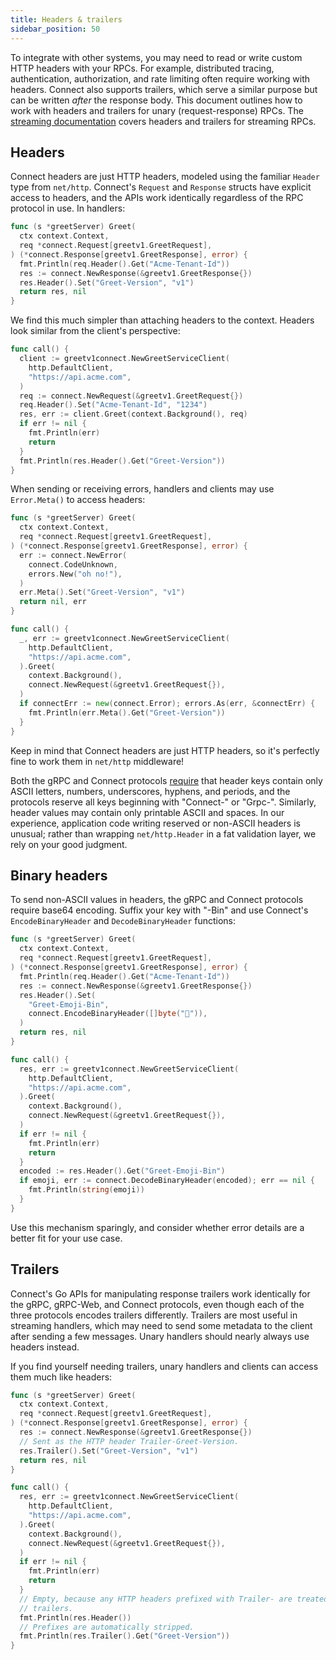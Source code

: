 ```yaml
---
title: Headers & trailers
sidebar_position: 50
---
```


To integrate with other systems, you may need to read or write custom HTTP
headers with your RPCs. For example, distributed tracing, authentication,
authorization, and rate limiting often require working with headers. Connect
also supports trailers, which serve a similar purpose but can be written
_after_ the response body. This document outlines how to work with headers and
trailers for unary (request-response) RPCs. The [streaming
documentation](streaming.md) covers headers and trailers for streaming RPCs.

## Headers

Connect headers are just HTTP headers, modeled using the familiar `Header`
type from `net/http`. Connect's `Request` and `Response` structs have explicit
access to headers, and the APIs work identically regardless of the RPC protocol
in use. In handlers:

```go
func (s *greetServer) Greet(
  ctx context.Context,
  req *connect.Request[greetv1.GreetRequest],
) (*connect.Response[greetv1.GreetResponse], error) {
  fmt.Println(req.Header().Get("Acme-Tenant-Id"))
  res := connect.NewResponse(&greetv1.GreetResponse{})
  res.Header().Set("Greet-Version", "v1")
  return res, nil
}
```

We find this much simpler than attaching headers to the context. Headers look
similar from the client's perspective:

```go
func call() {
  client := greetv1connect.NewGreetServiceClient(
    http.DefaultClient,
    "https://api.acme.com",
  )
  req := connect.NewRequest(&greetv1.GreetRequest{})
  req.Header().Set("Acme-Tenant-Id", "1234")
  res, err := client.Greet(context.Background(), req)
  if err != nil {
    fmt.Println(err)
    return
  }
  fmt.Println(res.Header().Get("Greet-Version"))
}
```

When sending or receiving errors, handlers and clients may use `Error.Meta()`
to access headers:

```go
func (s *greetServer) Greet(
  ctx context.Context,
  req *connect.Request[greetv1.GreetRequest],
) (*connect.Response[greetv1.GreetResponse], error) {
  err := connect.NewError(
    connect.CodeUnknown,
    errors.New("oh no!"),
  )
  err.Meta().Set("Greet-Version", "v1")
  return nil, err
}

func call() {
  _, err := greetv1connect.NewGreetServiceClient(
    http.DefaultClient,
    "https://api.acme.com",
  ).Greet(
    context.Background(),
    connect.NewRequest(&greetv1.GreetRequest{}),
  )
  if connectErr := new(connect.Error); errors.As(err, &connectErr) {
    fmt.Println(err.Meta().Get("Greet-Version"))
  }
}
```

Keep in mind that Connect headers are just HTTP headers, so it's perfectly fine
to work them in `net/http` middleware!

Both the gRPC and Connect protocols [require](../protocol.md#unary-request)
that header keys contain only ASCII letters, numbers, underscores, hyphens, and
periods, and the protocols reserve all keys beginning with "Connect-" or
"Grpc-". Similarly, header values may contain only printable ASCII and spaces.
In our experience, application code writing reserved or non-ASCII headers is
unusual; rather than wrapping `net/http.Header` in a fat validation layer, we
rely on your good judgment.

## Binary headers

To send non-ASCII values in headers, the gRPC and Connect protocols require
base64 encoding. Suffix your key with "-Bin" and use Connect's
`EncodeBinaryHeader` and `DecodeBinaryHeader` functions:

```go
func (s *greetServer) Greet(
  ctx context.Context,
  req *connect.Request[greetv1.GreetRequest],
) (*connect.Response[greetv1.GreetResponse], error) {
  fmt.Println(req.Header().Get("Acme-Tenant-Id"))
  res := connect.NewResponse(&greetv1.GreetResponse{})
  res.Header().Set(
    "Greet-Emoji-Bin",
    connect.EncodeBinaryHeader([]byte("👋")),
  )
  return res, nil
}

func call() {
  res, err := greetv1connect.NewGreetServiceClient(
    http.DefaultClient,
    "https://api.acme.com",
  ).Greet(
    context.Background(),
    connect.NewRequest(&greetv1.GreetRequest{}),
  )
  if err != nil {
    fmt.Println(err)
    return
  }
  encoded := res.Header().Get("Greet-Emoji-Bin")
  if emoji, err := connect.DecodeBinaryHeader(encoded); err == nil {
    fmt.Println(string(emoji))
  }
}
```

Use this mechanism sparingly, and consider whether error details are a better
fit for your use case.

## Trailers

Connect's Go APIs for manipulating response trailers work identically for the
gRPC, gRPC-Web, and Connect protocols, even though each of the three protocols
encodes trailers differently. Trailers are most useful in streaming handlers,
which may need to send some metadata to the client after sending a few
messages. Unary handlers should nearly always use headers instead.

If you find yourself needing trailers, unary handlers and clients can access
them much like headers:

```go
func (s *greetServer) Greet(
  ctx context.Context,
  req *connect.Request[greetv1.GreetRequest],
) (*connect.Response[greetv1.GreetResponse], error) {
  res := connect.NewResponse(&greetv1.GreetResponse{})
  // Sent as the HTTP header Trailer-Greet-Version.
  res.Trailer().Set("Greet-Version", "v1")
  return res, nil
}

func call() {
  res, err := greetv1connect.NewGreetServiceClient(
    http.DefaultClient,
    "https://api.acme.com",
  ).Greet(
    context.Background(),
    connect.NewRequest(&greetv1.GreetRequest{}),
  )
  if err != nil {
    fmt.Println(err)
    return
  }
  // Empty, because any HTTP headers prefixed with Trailer- are treated as
  // trailers.
  fmt.Println(res.Header())
  // Prefixes are automatically stripped.
  fmt.Println(res.Trailer().Get("Greet-Version"))
}
```
